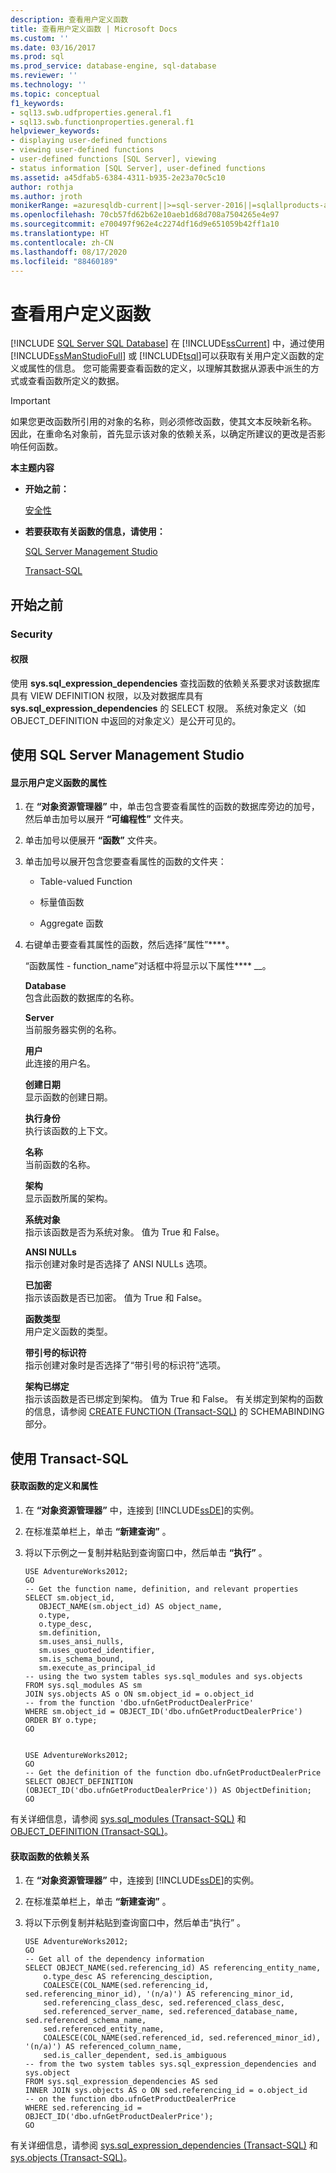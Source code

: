 ```yaml
---
description: 查看用户定义函数
title: 查看用户定义函数 | Microsoft Docs
ms.custom: ''
ms.date: 03/16/2017
ms.prod: sql
ms.prod_service: database-engine, sql-database
ms.reviewer: ''
ms.technology: ''
ms.topic: conceptual
f1_keywords:
- sql13.swb.udfproperties.general.f1
- sql13.swb.functionproperties.general.f1
helpviewer_keywords:
- displaying user-defined functions
- viewing user-defined functions
- user-defined functions [SQL Server], viewing
- status information [SQL Server], user-defined functions
ms.assetid: a45dfab5-6384-4311-b935-2e23a70c5c10
author: rothja
ms.author: jroth
monikerRange: =azuresqldb-current||>=sql-server-2016||=sqlallproducts-allversions||>=sql-server-linux-2017||=azuresqldb-mi-current
ms.openlocfilehash: 70cb57fd62b62e10aeb1d68d708a7504265e4e97
ms.sourcegitcommit: e700497f962e4c2274df16d9e651059b42ff1a10
ms.translationtype: HT
ms.contentlocale: zh-CN
ms.lasthandoff: 08/17/2020
ms.locfileid: "88460189"
---
```

# <a name="view-user-defined-functions"></a>查看用户定义函数
[!INCLUDE [SQL Server SQL Database](../../includes/applies-to-version/sql-asdb.md)]
  在 [!INCLUDE[ssCurrent](../../includes/sscurrent-md.md)] 中，通过使用 [!INCLUDE[ssManStudioFull](../../includes/ssmanstudiofull-md.md)] 或 [!INCLUDE[tsql](../../includes/tsql-md.md)]可以获取有关用户定义函数的定义或属性的信息。 您可能需要查看函数的定义，以理解其数据从源表中派生的方式或查看函数所定义的数据。  
  
> [!IMPORTANT]  
>  如果您更改函数所引用的对象的名称，则必须修改函数，使其文本反映新名称。 因此，在重命名对象前，首先显示该对象的依赖关系，以确定所建议的更改是否影响任何函数。  
  
 **本主题内容**  
  
-   **开始之前：**  
  
     [安全性](#Security)  
  
-   **若要获取有关函数的信息，请使用：**  
  
     [SQL Server Management Studio](#SSMSProcedure)  
  
     [Transact-SQL](#TsqlProcedure)  
  
##  <a name="before-you-begin"></a><a name="BeforeYouBegin"></a> 开始之前  
  
###  <a name="security"></a><a name="Security"></a> Security  
  
####  <a name="permissions"></a><a name="Permissions"></a> 权限  
 使用 **sys.sql_expression_dependencies** 查找函数的依赖关系要求对该数据库具有 VIEW DEFINITION 权限，以及对数据库具有 **sys.sql_expression_dependencies** 的 SELECT 权限。 系统对象定义（如 OBJECT_DEFINITION 中返回的对象定义）是公开可见的。  
  
##  <a name="using-sql-server-management-studio"></a><a name="SSMSProcedure"></a> 使用 SQL Server Management Studio  
  
#### <a name="to-show-a-user-defined-functions-properties"></a>显示用户定义函数的属性  
  
1.  在 **“对象资源管理器”** 中，单击包含要查看属性的函数的数据库旁边的加号，然后单击加号以展开 **“可编程性”** 文件夹。  
  
2.  单击加号以便展开 **“函数”** 文件夹。  
  
3.  单击加号以展开包含您要查看属性的函数的文件夹：  
  
    -   Table-valued Function  
  
    -   标量值函数  
  
    -   Aggregate 函数  
  
4.  右键单击要查看其属性的函数，然后选择“属性”****。  

     “函数属性 - function_name”对话框中将显示以下属性**** __。  
  
     **Database**  
     包含此函数的数据库的名称。  
  
     **Server**  
     当前服务器实例的名称。  
  
     **用户**  
     此连接的用户名。  
  
     **创建日期**  
     显示函数的创建日期。  
  
     **执行身份**  
     执行该函数的上下文。  
  
     **名称**  
     当前函数的名称。  
  
     **架构**  
     显示函数所属的架构。  
  
     **系统对象**  
     指示该函数是否为系统对象。 值为 True 和 False。  
  
     **ANSI NULLs**  
     指示创建对象时是否选择了 ANSI NULLs 选项。  
  
     **已加密**  
     指示该函数是否已加密。 值为 True 和 False。  
  
     **函数类型**  
     用户定义函数的类型。  
  
     **带引号的标识符**  
     指示创建对象时是否选择了“带引号的标识符”选项。  
  
     **架构已绑定**  
     指示该函数是否已绑定到架构。 值为 True 和 False。 有关绑定到架构的函数的信息，请参阅 [CREATE FUNCTION (Transact-SQL)](../../t-sql/statements/create-function-transact-sql.md) 的 SCHEMABINDING 部分。  
  
##  <a name="using-transact-sql"></a><a name="TsqlProcedure"></a> 使用 Transact-SQL  
  
#### <a name="to-get-the-definition-and-properties-of-a-function"></a>获取函数的定义和属性  
  
1.  在 **“对象资源管理器”** 中，连接到 [!INCLUDE[ssDE](../../includes/ssde-md.md)]的实例。  
  
2.  在标准菜单栏上，单击 **“新建查询”** 。  
  
3.  将以下示例之一复制并粘贴到查询窗口中，然后单击 **“执行”** 。  
  
    ```  
    USE AdventureWorks2012;  
    GO  
    -- Get the function name, definition, and relevant properties  
    SELECT sm.object_id,   
       OBJECT_NAME(sm.object_id) AS object_name,   
       o.type,   
       o.type_desc,   
       sm.definition,  
       sm.uses_ansi_nulls,  
       sm.uses_quoted_identifier,  
       sm.is_schema_bound,  
       sm.execute_as_principal_id  
    -- using the two system tables sys.sql_modules and sys.objects  
    FROM sys.sql_modules AS sm  
    JOIN sys.objects AS o ON sm.object_id = o.object_id  
    -- from the function 'dbo.ufnGetProductDealerPrice'  
    WHERE sm.object_id = OBJECT_ID('dbo.ufnGetProductDealerPrice')  
    ORDER BY o.type;  
    GO  
  
    ```  
  
    ```  
    USE AdventureWorks2012;  
    GO  
    -- Get the definition of the function dbo.ufnGetProductDealerPrice  
    SELECT OBJECT_DEFINITION (OBJECT_ID('dbo.ufnGetProductDealerPrice')) AS ObjectDefinition;  
    GO  
    ```  
  
 有关详细信息，请参阅 [sys.sql_modules (Transact-SQL)](../../relational-databases/system-catalog-views/sys-sql-modules-transact-sql.md) 和 [OBJECT_DEFINITION (Transact-SQL)](../../t-sql/functions/object-definition-transact-sql.md)。  
  
#### <a name="to-get-the-dependencies-of-a-function"></a>获取函数的依赖关系  
  
1.  在 **“对象资源管理器”** 中，连接到 [!INCLUDE[ssDE](../../includes/ssde-md.md)]的实例。  
  
2.  在标准菜单栏上，单击 **“新建查询”** 。  
  
3.  将以下示例复制并粘贴到查询窗口中，然后单击“执行” 。  
  
    ```  
    USE AdventureWorks2012;  
    GO  
    -- Get all of the dependency information  
    SELECT OBJECT_NAME(sed.referencing_id) AS referencing_entity_name,   
        o.type_desc AS referencing_desciption,   
        COALESCE(COL_NAME(sed.referencing_id, sed.referencing_minor_id), '(n/a)') AS referencing_minor_id,   
        sed.referencing_class_desc, sed.referenced_class_desc,  
        sed.referenced_server_name, sed.referenced_database_name, sed.referenced_schema_name,  
        sed.referenced_entity_name,   
        COALESCE(COL_NAME(sed.referenced_id, sed.referenced_minor_id), '(n/a)') AS referenced_column_name,  
        sed.is_caller_dependent, sed.is_ambiguous  
    -- from the two system tables sys.sql_expression_dependencies and sys.object  
    FROM sys.sql_expression_dependencies AS sed  
    INNER JOIN sys.objects AS o ON sed.referencing_id = o.object_id  
    -- on the function dbo.ufnGetProductDealerPrice  
    WHERE sed.referencing_id = OBJECT_ID('dbo.ufnGetProductDealerPrice');  
    GO  
    ```  
  
 有关详细信息，请参阅 [sys.sql_expression_dependencies (Transact-SQL)](../../relational-databases/system-catalog-views/sys-sql-expression-dependencies-transact-sql.md) 和 [sys.objects (Transact-SQL)](../../relational-databases/system-catalog-views/sys-objects-transact-sql.md)。  
  
  
